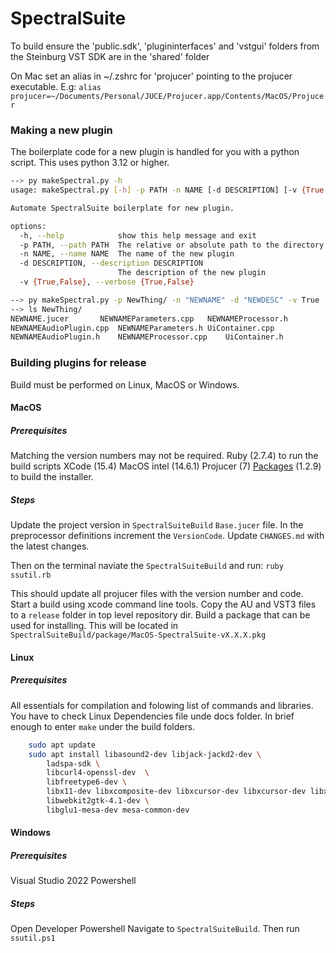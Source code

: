 # SpectralSuite

To build ensure the 'public.sdk', 'plugininterfaces' and 'vstgui' 
folders from the 
Steinburg VST SDK are in the 'shared' folder

On Mac set an alias in ~/.zshrc for 'projucer' pointing to the projucer executable.
E.g: `alias projucer=~/Documents/Personal/JUCE/Projucer.app/Contents/MacOS/Projucer`


### Making a new plugin
The boilerplate code for a new plugin is handled for you with a python script. This uses python 3.12 or higher.
```bash
--> py makeSpectral.py -h
usage: makeSpectral.py [-h] -p PATH -n NAME [-d DESCRIPTION] [-v {True,False}]

Automate SpectralSuite boilerplate for new plugin.

options:
  -h, --help            show this help message and exit
  -p PATH, --path PATH  The relative or absolute path to the directory containing new plugin
  -n NAME, --name NAME  The name of the new plugin
  -d DESCRIPTION, --description DESCRIPTION
                        The description of the new plugin
  -v {True,False}, --verbose {True,False}
```
```bash
--> py makeSpectral.py -p NewThing/ -n "NEWNAME" -d "NEWDESC" -v True
--> ls NewThing/
NEWNAME.jucer		NEWNAMEParameters.cpp	NEWNAMEProcessor.h
NEWNAMEAudioPlugin.cpp	NEWNAMEParameters.h	UiContainer.cpp
NEWNAMEAudioPlugin.h	NEWNAMEProcessor.cpp	UiContainer.h
```

### Building plugins for release 
Build must be performed on Linux, MacOS or Windows.

#### MacOS
##### Prerequisites
Matching the version numbers may not be required. 
Ruby (2.7.4) to run the build scripts
XCode (15.4) 
MacOS intel (14.6.1)
Projucer (7)
[Packages](http://s.sudre.free.fr/Software/Packages/about.html) (1.2.9) to build the installer.

##### Steps
Update the project version in `SpectralSuiteBuild` `Base.jucer` file. 
In the preprocessor definitions increment the `VersionCode`.
Update `CHANGES.md` with the latest changes.

Then on the terminal naviate the `SpectralSuiteBuild` and run:
`ruby ssutil.rb`

This should update all projucer files with the version number and code. 
Start a build using xcode command line tools.
Copy the AU and VST3 files to a `release` folder in top level repository dir. 
Build a package that can be used for installing. This will be located in
`SpectralSuiteBuild/package/MacOS-SpectralSuite-vX.X.X.pkg`

#### Linux
##### Prerequisites

All essentials for compilation and folowing list of commands and libraries.
You have to check Linux Dependencies file unde docs folder.
In brief enough to enter `make` under the build folders.

```bash
    sudo apt update
    sudo apt install libasound2-dev libjack-jackd2-dev \
        ladspa-sdk \
        libcurl4-openssl-dev  \
        libfreetype6-dev \
        libx11-dev libxcomposite-dev libxcursor-dev libxcursor-dev libxext-dev libxinerama-dev libxrandr-dev libxrender-dev \
        libwebkit2gtk-4.1-dev \
        libglu1-mesa-dev mesa-common-dev
```
#### Windows 
##### Prerequisites
Visual Studio 2022
Powershell

##### Steps
Open Developer Powershell
Navigate to `SpectralSuiteBuild`.
Then run `ssutil.ps1`


